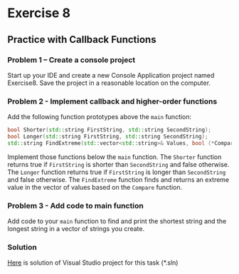 # Exercise 8
## Practice with Callback Functions

### Problem 1 – Create a console project

Start up your IDE and create a new Console Application project named Exercise8. Save the project in a reasonable location on the computer. 

### Problem 2 - Implement callback and higher-order functions

Add the following function prototypes above the `main` function:
```C++
bool Shorter(std::string FirstString, std::string SecondString);
bool Longer(std::string FirstString, std::string SecondString);
std::string FindExtreme(std::vector<std::string>& Values, bool (*Compare)(std::string, std::string));
```
Implement those functions below the `main` function. The `Shorter` function returns true if `FirstString` is shorter than `SecondString` and false otherwise. The `Longer` function returns true if `FirstString` is longer than `SecondString` and false otherwise. The `FindExtreme` function finds and returns an extreme value in the vector of values based on the `Compare` function.

### Problem 3 - Add code to main function

Add code to your `main` function to find and print the shortest string and the longest string in a vector of strings you create.

### Solution
[Here](/Course_4_OOP_for_Unreal/Module_3/1_Callback_Func/Solution/Exercise8.sln) is solution of Visual Studio project for this task (*.sln)
